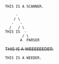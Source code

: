 `THIS IS A SCANNER.`

         -
        / \
       -   -
      /   / \
    THIS IS  -
            / \
           A  PARSER

~~THIS IS A WEEEEEEDER.~~

`THIS IS A WEEDER.`

